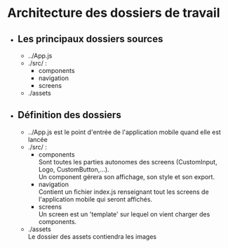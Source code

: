 # Architecture des dossiers de travail

* ## Les principaux dossiers sources
    * ../App.js
    * ./src/ :
        * components
        * navigation
        * screens
    * ./assets

* ## Définition des dossiers
    * ../App.js est le point d'entrée de l'application mobile quand elle est lancée
    * ./src/ :
        * components  
            Sont toutes les parties autonomes des screens (CustomInput, Logo, CustomButton,...).  
            Un component gérera son affichage, son style et son export.
        * navigation  
            Contient un fichier index.js renseignant tout les screens de l'application mobile qui seront affichés.
        * screens  
            Un screen est un 'template' sur lequel on vient charger des components.
    * ./assets  
        Le dossier des assets contiendra les images